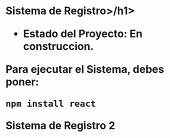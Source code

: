 <h1> Sistema de Registro>/h1>

- Estado del Proyecto: En construccion.

Para ejecutar el Sistema, debes poner:

```npm install react```

Sistema de Registro 2
